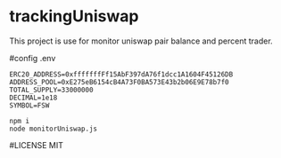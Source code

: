 # trackingUniswap


This project is use for monitor uniswap pair balance and percent trader.

#config .env
```
ERC20_ADDRESS=0xfffffffFf15AbF397dA76f1dcc1A1604F45126DB
ADDRESS_POOL=0xE275eB6154cB4A73F0BA573E43b2b06E9E78b7f0
TOTAL_SUPPLY=33000000
DECIMAL=1e18
SYMBOL=FSW
```

```
npm i
node monitorUniswap.js
```




#LICENSE MIT